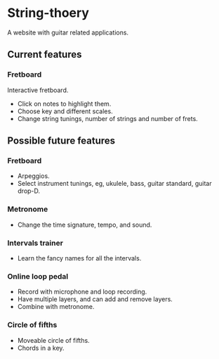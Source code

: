 # String-thoery
A website with guitar related applications.

## Current features
### Fretboard
Interactive fretboard.
- Click on notes to highlight them.
- Choose key and different scales.
- Change string tunings, number of strings and number of frets.

## Possible future features
### Fretboard
- Arpeggios.
- Select instrument tunings, eg, ukulele, bass, guitar standard, guitar drop-D.

### Metronome
- Change the time signature, tempo, and sound.

### Intervals trainer
- Learn the fancy names for all the intervals.

### Online loop pedal
- Record with microphone and loop recording.
- Have multiple layers, and can add and remove layers.
- Combine with metronome.

### Circle of fifths
- Moveable circle of fifths.
- Chords in a key.
